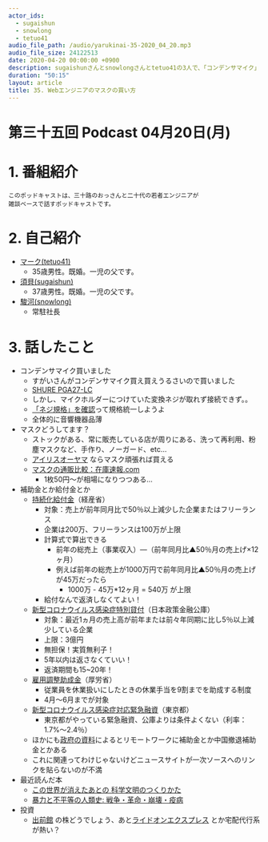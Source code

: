 ```yaml
---
actor_ids:
  - sugaishun
  - snowlong
  - tetuo41
audio_file_path: /audio/yarukinai-35-2020_04_20.mp3
audio_file_size: 24122513
date: 2020-04-20 00:00:00 +0900
description: sugaishunさんとsnowlongさんとtetuo41の3人で、「コンデンサマイク」「マスク」「補助金とか給付金」「この世界が消えたあとの 科学文明のつくりかた」について話しました。
duration: "50:15"
layout: article
title: 35. Webエンジニアのマスクの買い方
---
```


# 第三十五回 Podcast 04月20日(月)

# 1. 番組紹介
    このポッドキャストは、三十路のおっさんと二十代の若者エンジニアが
    雑談ベースで話すポッドキャストです。

# 2. 自己紹介
- [マーク(tetuo41)](https://twitter.com/tetuo41)
    - 35歳男性。既婚。一児の父です。
- [須貝(sugaishun)](https://twitter.com/sugaishun)
    - 37歳男性。既婚。一児の父です。
- [駿河(snowlong)](https://twitter.com/_snowlong)
    - 常駐社長

# 3. 話したこと
- コンデンサマイク買いました
    - すがいさんがコンデンサマイク買え買えうるさいので買いました
    - [SHURE PGA27-LC](https://www.soundhouse.co.jp/products/detail/item/203846/)
    - しかし、マイクホルダーにつけていた変換ネジが取れず接続できず。。
    - [「ネジ規格」を確認](https://www.soundhouse.co.jp/contents/staff-blog/index?post=397)って規格統一しようよ
    - 全体的に音響機器品薄
- マスクどうしてます？
    - ストックがある、常に販売している店が周りにある、洗って再利用、粉塵マスクなど、手作り、ノーガード、etc…
    - [アイリスオーヤマ](https://www.irisplaza.co.jp/index.php?KB=KAISO&CID=4065) ならマスク頑張れば買える
    - [マスクの通販比較：在庫速報.com](https://zaikosokuho.com/)
        - 1枚50円～が相場になりつつある…
- 補助金とか給付金とか
    - [持続化給付金](https://www.meti.go.jp/covid-19/pdf/kyufukin.pdf)（経産省）
        - 対象：売上が前年同月比で50％以上減少した企業またはフリーランス
        - 企業は200万、フリーランスは100万が上限
        - 計算式で算出できる
            - 前年の総売上（事業収入）―（前年同月比▲50％月の売上げ×12ヶ月）
            - 例えば前年の総売上が1000万円で前年同月比▲50％月の売上げが45万だったら
                - 1000万 - 45万*12ヶ月 = 540万 が上限
        - 給付なんで返済しなくてよい！
    - [新型コロナウイルス感染症特別貸付](https://www.jfc.go.jp/n/finance/search/covid_19_t.html)（日本政策金融公庫）
        - 対象：最近1ヵ月の売上高が前年または前々年同期に比し5％以上減少している企業
        - 上限：3億円
        - 無担保！実質無利子！
        - 5年以内は返さなくていい！
        - 返済期間も15~20年！
    - [雇用調整助成金](https://www.mhlw.go.jp/stf/seisakunitsuite/bunya/koyou_roudou/koyou/kyufukin/pageL07.html)（厚労省）
        - 従業員を休業扱いにしたときの休業手当を9割までを助成する制度
        - 4月～6月までが対象
    - [新型コロナウイルス感染症対応緊急融資](https://www.sangyo-rodo.metro.tokyo.jp/attention/2020/0305_13201.html#a4)（東京都）
        - 東京都がやっている緊急融資、公庫よりは条件よくない（利率：1.7%～2.4％）
    - ほかにも[政府の資料](https://www5.cao.go.jp/keizai1/keizaitaisaku/2020/20200407_taisaku.pdf)によるとリモートワークに補助金とか中国撤退補助金とかある
    - これに関連ってわけじゃないけどニュースサイトが一次ソースへのリンクを貼らないのが不満
- 最近読んだ本
    - [この世界が消えたあとの 科学文明のつくりかた](https://www.amazon.co.jp/gp/product/4309464807/ref=ppx_yo_dt_b_asin_title_o07_s00?ie=UTF8&psc=1)
    - [暴力と不平等の人類史: 戦争・革命・崩壊・疫病](https://www.amazon.co.jp/gp/product/4492315160/ref=ppx_yo_dt_b_asin_title_o08_s00?ie=UTF8&psc=1)
- 投資
    - [出前館](https://stocks.finance.yahoo.co.jp/stocks/detail/?code=2484.T) の株どうでしょう、あと[ライドオンエクスプレス](https://stocks.finance.yahoo.co.jp/stocks/detail/?code=6082.T) とか宅配代行系が熱い？
